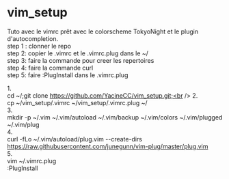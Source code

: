 # vim_setup
Tuto avec le vimrc prêt avec le colorscheme TokyoNight et le plugin d'autocompletion.<br />
step 1 : clonner le repo<br />
step 2: copier le .vimrc et le .vimrc.plug dans le ~/<br />
step 3: faire la commande pour creer les repertoires<br />
step 4: faire la commande curl<br />
step 5: faire :PlugInstall dans le .vimrc.plug<br />


1.<br />
cd ~/;git clone https://github.com/YacineCC/vim_setup.git;<br />
2.<br />
cp ~/vim_setup/.vimrc ~/vim_setup/.vimrc.plug ~/<br />
3.<br />
mkdir -p ~/.vim ~/.vim/autoload ~/.vim/backup ~/.vim/colors ~/.vim/plugged ~/.vim/plug<br />
4.<br />
curl -fLo ~/.vim/autoload/plug.vim --create-dirs https://raw.githubusercontent.com/junegunn/vim-plug/master/plug.vim<br />
5.<br />
vim ~/.vimrc.plug<br />
:PlugInstall<br />
